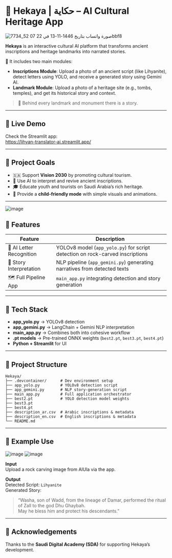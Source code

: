 
# 🏺 Hekaya | حكاية – AI Cultural Heritage App

![صورة واتساب بتاريخ 1446-11-13 في 22 07 52_7734bbf8](https://github.com/user-attachments/assets/f8c95e2b-af96-4a7b-8590-3c6c091b42a9)

**Hekaya** is an interactive cultural AI platform that transforms ancient inscriptions and heritage landmarks into narrated stories.

📌 It includes two main modules:
- **Inscriptions Module**: Upload a photo of an ancient script (like Lihyanite), detect letters using YOLO, and receive a generated story using Gemini AI.
- **Landmark Module**: Upload a photo of a heritage site (e.g., tombs, temples), and get its historical story and context.


> 📍 Behind every landmark and monument there is a story.

---

## 🚀 Live Demo

Check the Streamlit app:  
https://lihyan-translator-ai.streamlit.app/

---

## 🎯 Project Goals

- 🇸🇦 Support **Vision 2030** by promoting cultural tourism.  
- 🧠 Use AI to interpret and revive ancient inscriptions.  
- 🎓 Educate youth and tourists on Saudi Arabia’s rich heritage.  
- 🧒 Provide a **child-friendly mode** with simple visuals and animations.

---

![image](https://github.com/user-attachments/assets/79f5bfbf-9735-4c87-bced-35415169c79f)

## 🧠 Features

| Feature                            | Description                                                                 |
|------------------------------------|-----------------------------------------------------------------------------|
| 🧠 AI Letter Recognition           | YOLOv8 model (`app_yolo.py`) for script detection on rock-carved inscriptions |
| 📖 Story Interpretation            | NLP pipeline (`app_gemini.py`) generating narratives from detected texts   |
| 🗺️ Full Pipeline App              | `main_app.py` integrating detection and story generation                   |

---

## 🧱 Tech Stack

- **app_yolo.py** → YOLOv8 detection  
- **app_gemini.py** → LangChain + Gemini NLP interpretation  
- **main_app.py** → Combines both into cohesive workflow  
- **.pt models** → Pre-trained ONNX weights (`best2.pt`, `best3.pt`, `best4.pt`)  
- **Python + Streamlit** for UI

---

## 📁 Project Structure

```text
Hekaya/
├── .devcontainer/      # Dev environment setup
├── app_yolo.py         # YOLOv8 detection script
├── app_gemini.py       # NLP story-generation script
├── main_app.py         # Full application orchestrator
├── best2.pt            # YOLO detection model weights
├── best3.pt
├── best4.pt
├── description_ar.csv  # Arabic inscriptions & metadata
├── description_en.csv  # English inscriptions & metadata
└── README.md
```

---

## 📸 Example Use
![image](https://github.com/user-attachments/assets/79d1e14b-1676-456d-90b2-164ed5ad8b79)
![image](https://github.com/user-attachments/assets/ed7b3c5a-3db5-4eeb-9696-f3164dd9a4cb)

**Input**  
Upload a rock carving image from AlUla via the app.

**Output**  
Detected Script: `Lihyanite`  
Generated Story:  
> “Washa, son of Wadd, from the lineage of Damar, performed the ritual of Zall to the god Dhu Ghaybah.  
> May he bless him and protect his descendants.”

---

## 🙌 Acknowledgements

Thanks to the **Saudi Digital Academy (SDA)** for supporting Hekaya’s development.  
